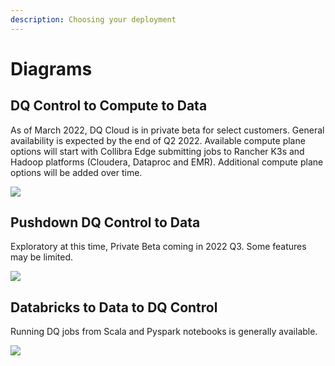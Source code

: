 ```yaml
---
description: Choosing your deployment
---
```


# Diagrams

## DQ Control to Compute to Data

As of March 2022, DQ Cloud is in private beta for select customers. General availability is expected by the end of Q2 2022. Available compute plane options will start with Collibra Edge submitting jobs to Rancher K3s and Hadoop platforms (Cloudera, Dataproc and EMR). Additional compute plane options will be added over time.

![](../.gitbook/assets/1\_DQ\_Control\_to\_Compute\_to\_Data\_Plane.gif)

## Pushdown DQ Control to Data

Exploratory at this time, Private Beta coming in 2022 Q3. Some features may be limited.

![](../.gitbook/assets/2\_Pushdown\_DQ\_Control\_to\_Data\_Plane.gif)

## Databricks to Data to DQ Control

Running DQ jobs from Scala and Pyspark notebooks is generally available.

![](<../.gitbook/assets/3\_DQ\_Compute\_(Databricks)\_to\_Data\_(Delta Lake)\_to\_Control\_Plane (1).gif>)
